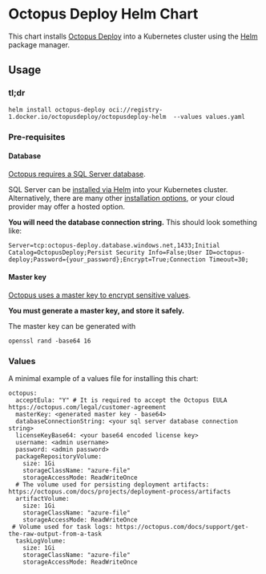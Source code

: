 # Octopus Deploy Helm Chart

This chart installs [Octopus Deploy](https://octopus.com) into a Kubernetes cluster using the [Helm](https://helm.sh) package manager.

## Usage

### tl;dr

```
helm install octopus-deploy oci://registry-1.docker.io/octopusdeploy/octopusdeploy-helm  --values values.yaml
```

### Pre-requisites

#### Database 

[Octopus requires a SQL Server database](https://octopus.com/docs/installation/sql-server-database).  

SQL Server can be [installed via Helm](https://learn.microsoft.com/en-us/sql/linux/sql-server-linux-containers-deploy-helm-charts-kubernetes) into your Kubernetes cluster.   
Alternatively, there are many other [installation options](https://learn.microsoft.com/en-us/sql/linux/sql-server-linux-setup), or your cloud provider may offer a hosted option. 

**You will need the database connection string.** 
This should look something like:

```
Server=tcp:octopus-deploy.database.windows.net,1433;Initial Catalog=OctopusDeploy;Persist Security Info=False;User ID=octopus-deploy;Password={your_password};Encrypt=True;Connection Timeout=30;
```

#### Master key

[Octopus uses a master key to encrypt sensitive values](https://octopus.com/docs/security/data-encryption). 

**You must generate a master key, and store it safely.**  

The master key can be generated with

```
openssl rand -base64 16
```

### Values

A minimal example of a values file for installing this chart:

```
octopus:
  acceptEula: "Y" # It is required to accept the Octopus EULA https://octopus.com/legal/customer-agreement
  masterKey: <generated master key - base64> 
  databaseConnectionString: <your sql server database connection string> 
  licenseKeyBase64: <your base64 encoded license key>   
  username: <admin username>
  password: <admin password> 
  packageRepositoryVolume:
    size: 1Gi 
    storageClassName: "azure-file"
    storageAccessMode: ReadWriteOnce
  # The volume used for persisting deployment artifacts: https://octopus.com/docs/projects/deployment-process/artifacts
  artifactVolume:
    size: 1Gi 
    storageClassName: "azure-file"
    storageAccessMode: ReadWriteOnce
 # Volume used for task logs: https://octopus.com/docs/support/get-the-raw-output-from-a-task
  taskLogVolume: 
    size: 1Gi 
    storageClassName: "azure-file"
    storageAccessMode: ReadWriteOnce

```
